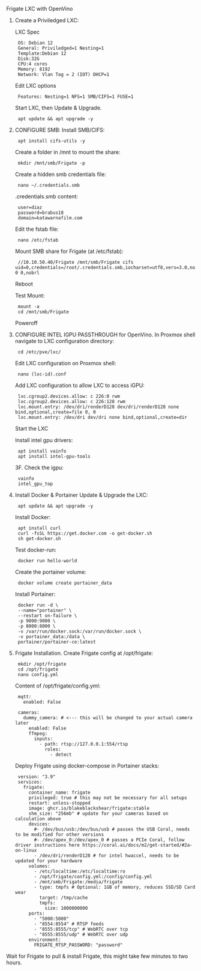 Frigate LXC with OpenVino

1. Create a Priviledged LXC:

	LXC Spec

		OS: Debian 12
		General: Priviledged=1 Nesting=1
		Template:Debian 12
		Disk:32G
		CPU:4 cores
		Memory: 8192
		Network: Vlan Tag = 2 (IOT) DHCP=1
		
	Edit LXC options

		Features: Nesting=1 NFS=1 SMB/CIFS=1 FUSE=1
		

	Start LXC, then Update & Upgrade.

		apt update && apt upgrade -y

2. CONFIGURE SMB:
   	Install SMB/CIFS:

		apt install cifs-utils -y


   	Create a folder in /mnt to mount the share:

		mkdir /mnt/smb/Frigate -p


   	Create a hidden smb credentials file:

		nano ~/.credentials.smb
	
   	.credentials.smb content:

		user=diaz
		password=brabus18
		domain=katawarnafilm.com

   	Edit the fstab file:

		nano /etc/fstab
		
	Mount SMB share for Frigate (at /etc/fstab):

		//10.10.50.40/Frigate /mnt/smb/Frigate cifs uid=0,credentials=/root/.credentials.smb,iocharset=utf8,vers=3.0,noperm 0 0,nobrl

	
   	Reboot


   	Test Mount:

		mount -a
		cd /mnt/smb/Frigate

   	Poweroff

3. CONFIGURE INTEL IGPU PASSTHROUGH for OpenVino.
   	In Proxmox shell navigate to LXC configuration directory:

		cd /etc/pve/lxc/

   	Edit LXC configuration on Proxmox shell:

   		nano (lxc-id).conf

   	Add LXC configuration to allow LXC to access iGPU:

		lxc.cgroup2.devices.allow: c 226:0 rwm
		lxc.cgroup2.devices.allow: c 226:128 rwm
		lxc.mount.entry: /dev/dri/renderD128 dev/dri/renderD128 none bind,optional,create=file 0, 0
		lxc.mount.entry: /dev/dri dev/dri none bind,optional,create=dir

   	Start the LXC
		
	Install intel gpu drivers:

		apt install vainfo
		apt install intel-gpu-tools

   	3F. Check the igpu:
   
		vainfo
		intel_gpu_top


4. Install Docker & Portainer
	Update & Upgrade the LXC:

   		apt update && apt upgrade -y

 
	Install Docker:

		apt install curl
		curl -fsSL https://get.docker.com -o get-docker.sh
		sh get-docker.sh

   	Test docker-run:
   
   		docker run hello-world

	Create the portainer volume:

		docker volume create portainer_data

   	Install Portainer:

		docker run -d \
		--name="portainer" \
		--restart on-failure \
		-p 9000:9000 \
		-p 8000:8000 \
		-v /var/run/docker.sock:/var/run/docker.sock \
		-v portainer_data:/data \
		portainer/portainer-ce:latest
	
6. Frigate Installation.
	Create Frigate config at /opt/frigate:

		mkdir /opt/frigate
		cd /opt/frigate
		nano config.yml

	Content of /opt/frigate/config.yml:

		mqtt:
		  enabled: False
		
		cameras:
		  dummy_camera: # <--- this will be changed to your actual camera later
		    enabled: False
		    ffmpeg:
		      inputs:
		        - path: rtsp://127.0.0.1:554/rtsp
		          roles:
		            - detect

	

   	Deploy Frigate using docker-compose in Portainer stacks:

		version: "3.9"
		services:
		  frigate:
		    container_name: frigate
		    privileged: true # this may not be necessary for all setups
		    restart: unless-stopped
		    image: ghcr.io/blakeblackshear/frigate:stable
		    shm_size: "256mb" # update for your cameras based on calculation above
		    devices:
		      #- /dev/bus/usb:/dev/bus/usb # passes the USB Coral, needs to be modified for other versions
		      #- /dev/apex_0:/dev/apex_0 # passes a PCIe Coral, follow driver instructions here https://coral.ai/docs/m2/get-started/#2a-on-linux
		      - /dev/dri/renderD128 # for intel hwaccel, needs to be updated for your hardware
		    volumes:
		      - /etc/localtime:/etc/localtime:ro
		      - /opt/frigate/config.yml:/config/config.yml
		      - /mnt/smb/Frigate:/media/frigate
		      - type: tmpfs # Optional: 1GB of memory, reduces SSD/SD Card wear
		        target: /tmp/cache
		        tmpfs:
		          size: 1000000000
		    ports:
		      - "5000:5000"
		      - "8554:8554" # RTSP feeds
		      - "8555:8555/tcp" # WebRTC over tcp
		      - "8555:8555/udp" # WebRTC over udp
		    environment:
		      FRIGATE_RTSP_PASSWORD: "password"


Wait for Frigate to pull & install Frigate, this might take few minutes to two hours.
   

